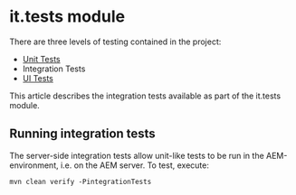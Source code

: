 # it.tests module

There are three levels of testing contained in the project:

* [Unit Tests](../core/README.md#unit-tests)
* Integration Tests
* [UI Tests](../ui.tests/README.md)

This article describes the integration tests available as part of the it.tests module.

## Running integration tests

The server-side integration tests allow unit-like tests to be run in the AEM-environment, i.e. on the AEM server. To test, execute:

```
mvn clean verify -PintegrationTests
```
